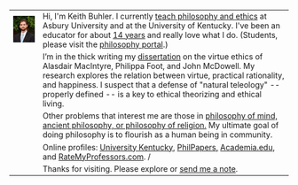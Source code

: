 |                                         |                                                                                                                                                                                                                                                                                     |
|-----------------------------------------|-------------------------------------------------------------------------------------------------------------------------------------------------------------------------------------------------------------------------------------------------------------------------------------|
| <img src="/img/keithbuhler-golden.png"> | Hi, I'm Keith Buhler. I currently [teach philosophy and ethics](/teaching) at Asbury University and at the University of Kentucky. I've been an educator for about [14 years](/Buhler-CV) and really love what I do. (Students, please visit the [philosophy portal](/philosophy).) |
|                                         | I’m in the thick writing my [dissertation](/research) on the virtue ethics of Alasdair MacIntyre, Philippa Foot, and John McDowell. My research explores the relation between virtue, practical rationality, and happiness. I suspect that a defense of "natural teleology" -- properly defined -- is a key to ethical theorizing and ethical living. 
|                                         | Other problems that interest me are those in [philosophy of mind, ancient philosophy, or philosophy of religion.](https://uky.academia.edu/KeithBuhler) My ultimate goal of doing philosophy is to flourish as a human being in community. 
|                                         | Online profiles: [University Kentucky,](https://philosophy.as.uky.edu/users/kebu226) [PhilPapers,](http://philpapers.org/profile/47267) [Academia.edu,](https://uky.academia.edu/KeithBuhler) and [RateMyProfessors.com](http://www.ratemyprofessors.com/ShowRatings.jsp?tid=1822771). / 
|                                         | Thanks for visiting. Please explore or [send me a note](emailto:keithedbuhler@gmail.com). 
